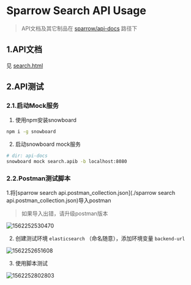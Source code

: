 # Sparrow Search API Usage

> API文档及其它制品在 [sparrow/api-docs](.) 路径下

## 1.API文档

见 [search.html](./search.html)

## 2.API测试

### 2.1.启动Mock服务

1. 使用npm安装snowboard

```bash
npm i -g snowboard
```

2. 启动snowboard mock服务

```bash
# dir: api-docs
snowboard mock search.apib -b localhost:8080
```

### 2.2.Postman测试脚本

1.将[sparrow search api.postman_collection.json](./sparrow search api.postman_collection.json)导入postman

> 如果导入出错，请升级postman版本

![1562252530470](D:\MyData\Code\Gitlab\sparrow\api-docs\assets\1562252530470.png)

2. 创建测试环境 `elasticsearch` （命名随意），添加环境变量 `backend-url`

![1562252651608](D:\MyData\Code\Gitlab\sparrow\api-docs\assets\1562252651608.png)

3. 使用脚本测试

![1562252802803](D:\MyData\Code\Gitlab\sparrow\api-docs\assets\1562252802803.png)